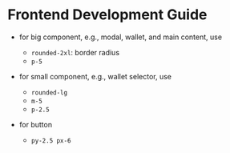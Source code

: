 # Frontend Development Guide

- for big component, e.g., modal, wallet, and main content, use
  - `rounded-2xl`: border radius
  - `p-5`

- for small component, e.g., wallet selector, use
  - `rounded-lg`
  - `m-5`
  - `p-2.5`

- for button
  - `py-2.5 px-6`